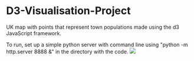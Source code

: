 # D3-Visualisation-Project
UK map with points that represent town populations made using the d3 JavaScript framework.

To run, set up a simple python server with command line using  "python -m http.server 8888 &" in the directory with the code.
![](gif.gif)
